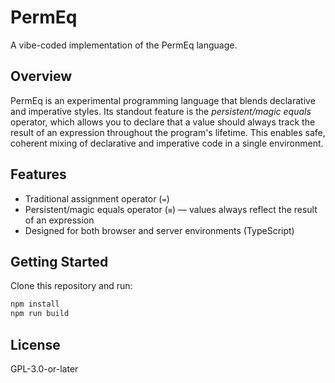 # PermEq

A vibe-coded implementation of the PermEq language.

## Overview

PermEq is an experimental programming language that blends declarative and imperative styles. Its standout feature is the *persistent/magic equals* operator, which allows you to declare that a value should always track the result of an expression throughout the program's lifetime. This enables safe, coherent mixing of declarative and imperative code in a single environment.

## Features

- Traditional assignment operator (`=`)
- Persistent/magic equals operator (`≡`) — values always reflect the result of an expression
- Designed for both browser and server environments (TypeScript)

## Getting Started

Clone this repository and run:

```bash
npm install
npm run build
```

## License

GPL-3.0-or-later
